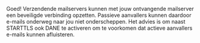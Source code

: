 Goed! Verzendende mailservers kunnen met jouw ontvangende mailserver een beveiligde verbinding opzetten. Passieve aanvallers kunnen daardoor e-mails onderweg naar jou niet onderscheppen. Het advies is om naast STARTTLS ook DANE te activeren om te voorkomen dat actieve aanvallers e-mails kunnen afluisteren.
